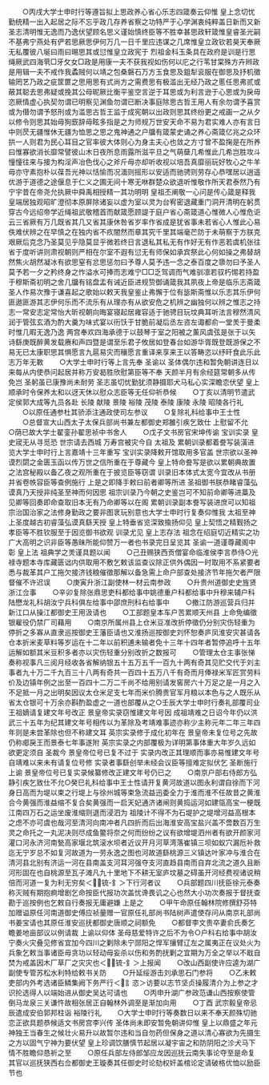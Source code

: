 <!-- { "loadSidebar": true } -->
　　○丙戌大学士申时行等遵旨拟上思政养心省心乐志四箴奏云仰惟  皇上念切忧勤统精一出入起居之际不忘乎政几存养省察之功特严于心学渊衷纯粹盖日新而又新圣志清明惟无逸而乃逸伏望顾名思义谨始慎终臣等不胜幸甚思政轩箴惟皇睿圣光嗣不基弗宁燕处有俨若思厥思伊何万几一日千里应违谋之几席惟皇立政钦若昊天奉厥无私覆彼八埏曰雨曰晹思其或愆惟皇立政宪于  烈祖金科玉条具在政府是训是行思绳厥武四海茕□牙攵女□政是用康一夫不获我视如伤何以庀之行苇甘棠殊方卉辫政是用辑一夫不戒作我蟊贼何以靖之包桑磐石万方玉食思及鉏犁衮服在御思及抒机徵输罔艺乃政之疵筐篚之思用思有式尚方之需费思有极滥出无经乃政之慝任思弗贰或蔽其聪去思弗疑或挽其公母昵厥比衡平鉴空言逆于耳思或为利言逊于心思或为戾毋恣厥情虚心执契勿谓已明察见渊鱼勿谓已断决事庭除思古哲王用人有余勿谓予喜赏或为僣勿谓予怒刑或为滥思古哲王监于成宪朝以出政则思其终纷更之戒画一之从夕以修令则思其始毋狥窾辞毋眩多指是之为师规万世安天命不易为君实难人亦有言日中则昃无疆惟休无疆为恤思之思之鬼神通之户牖有箴蒙史诵之养心斋箴亿兆之众环拱一人则君为民心耳目之官率彼大体则心为身主夫心也敛之方寸曾不盈掬是在所养曰惟寡欲消长靡常譬彼山木日夜所息雨露所滋平旦之气萌蘖几希惟此几希岂胜攻斗憧憧往来与接为构淫声冶色伐心之斧斤毋亦却听收视以培吾真靡丽玩好牧心之牛羊毋亦守素抱朴以葆吾光神以恬愉而况湎则摇形以安适而驰骋则劳存心恭嘿居以逍遥优游于道德之途偃息于仁义之圃无间十寒无咻群楚众欲退听惟敬作所天君泰然乃有宁宇昔在帝尧允执厥中舜禹相授精一其功明明  皇祖丕阐敬一心问是传心箴是释我皇端居独观昭旷澄彻本原屏除诸妄以虚为室以灵为台宥密退藏重门洞开清明在躬贯穿古今远绍帝学近绳祖武敬稽首而献箴愿顾諟于庭户省心斋箴道心惟微人心惟危讵云三省厥有万几既省其几又省其康休咎省岁率作省成是犹省事未若省心人惟此心易佚难伏辨之在早慎之在独内省不疚闇然而章其究千里其端毫芒防于未萌察于方朕克艰厥后克念乃圣莫见乎隐莫显乎微若终日言退私其私无有作好无有作恶若虞机张往省于度听讲则肃视朝则严相在尔室不遐有愆无有师保如承宾祭此心何如操之弗替胡然焦火胡然凝冰有欲思窒有忿思惩勿曰予尊人莫予违一念之泰百度之隳勿曰予圣人莫予若一夕之矜终身之怍溢水可捧而志难宁□□乏驾调而气难驯凛若驭朽惕若持盈于穆斯斋初明之舍几牖有铭盘盂有诫近臣进规贽御诵箴我其夙夜上帝是临乐志斋箴圣人作易次豫于谦喜起之歌始以敕天我皇鉴止弗懈于位有毖斯斋惟以乐志其乐伊何匪遨匪游其志伊何乐而不流乐有从理亦有从欲安危之机辨之幽独何以辨之惟志之持志一常安志定常怡大昕视朝向晦宴寝起居雍容适于驰骋目玩坟典耳听法言穆然清风润于管弦玄酒为酌大羹为味式宴以衎饫于甘脆前凝后丞左咨左诹都俞一堂羙于曼柔时惟几暇无逸乃逸  两宫奉欢四海承德于以鼓琴于室之阳被之薰风虞弦是张于以矢诗繇庚既醉黄发载赓和声四暨是谓至乐君子攸居如登春台如游华胥既登既游保之不易无已太康职思其惧愿言九扈易灾而穰愿言重译来享来王以答畴恣以纾旰食此乐此志万年无斁
　　○大学士申时行等上言先奉  圣谕以  圣体偶尔违和暂免朝讲连日以来每从内使恭问起居并称万安曷胜欣慰第臣等不奉  天颜半月有余经筵常朝多从传免岂  圣躬虽已康豫尚未耐劳  圣志虽切忧勤犹须静摄耶犬马私心实深瞻恋伏望  皇上顺承时令保养太和以迓天休以慰众志臣等无任仰祈恭候
　　○丁亥以清明节遣武定侯郭大成等九员各赴  长陵  献陵  景陵  裕陵  茂陵  泰陵  康陵  永陵  昭陵各行礼
　　○以原任通参杜其骄添注通政使司左参议
　　○复除礼科给事中王士性
　　○总督宣大山西太子太保兵部尚书兼左都御史郑雒引疾乞致仕  上慰留不允　○荫已故大学士翟銮孙翟思祯中书舍人
　　○戊子文书房官宋坤传谕  宝训实录  皇史宬无从寻觅恐  世宗请去西城  万寿宫被灾今自  太祖及  累朝训录都着誊写装潢进览大学士申时行上言嘉靖十三年重写  宝训实录降敕开馆取用多官盖  世宗欲以圣神谟烈閟之金匮玉函以传万世之信所重在于尊藏今  皇上特命誊写是欲以累朝典故置之法宫秘殿以备乙夜之观所重在于披览臣等窃谓  训录旧本体式太宽今宜改从书册并省卷帙容臣等查例施行  上是之即降手敕曰前者卿等所进  圣祖御书朕恭睹睿藻弘谟真乃天授非纯圣至神而何因思  祖宗训录乃今朝之史鉴岂可不知前命卿等进藁及见卿等回奏即命查取旧本无有乃命卿等以在阁  累朝训录副本誊写装进庶可以知祖宗治国治家之法修身勤政之要非图衺玩别意也大学士申时行复奏仰惟我  太祖至神上圣度越古初睿藻弘谟真繇天授  皇上特垂省览深致揄扬仰见  皇上契悟之精觐扬之孝臣等不胜钦服至于因览御书欲观  训录尤见  皇上志存法  祖念在绍庭切近精实之功广大高明之识非臣等愚昧所能仰赞万一者也书录完日呈览其  圣谕一道谨尊藏阁中彰  皇上法  祖典学之羙谨具题以闻
　　○己丑赐狭西贡僧宴命临淮侯李言恭侍○光禄寺题本寺库藏匮诎内供取用不敷乞敕该监查议除正供外偶因一时取用不系紧要者悉与裁革其户工拖欠接济钱粮催徵那解以备急需上命户部查处接济节年拖欠者严限督催不许迟误
　　○庚寅升浙江副使林一材云南参政
　　○升贵州道御史史旌贤浙江佥事
　　○辛卯复除张鼎思吏科都给事中姚德重户科都给事中升穆来辅户科陆懋龙礼科胡汝宁兵科俱左给事中邵庶刑科右给事中
　　○撤江防游巡营兵归并新江口从操江都御史王用汲请也
　　○工部题皇本车户苦累顺天州县  上命免编徵银雇役仍禁厂司藉用
　　○南京所属州县上仓米豆准改折停徵仍分别灾伤轻重为停折之多寡从直隶巡按御史王藩臣请也又淮扬巡按御史刘怀恕奏庐凤淮安灾甚请各仓本折米麦草料等岁运在十二年以前积逋未输者免十三年十四年者暂停追呼十五年运解如额其米豆积多者亦以灾伤轻重分别改折之数报可
　　○管理太仓主事张悌奏称视事凡三阅月经收各省解纳银五十五万五千一百九十两有奇其见贮交代于刘主事者九十万二千九百三十八两有奇共一百四十五万八千有奇而月俸禄米军匠赏劳料价及边镇年例之出至一百四十二万二千尚不给用别请发窖房六十万足之是一月之入不足抵一月之出明矣因议太仓米足支七年而米价腾贵官军月粮以本色与之人既乐从省太仓银可十万余亦斟酌盈虚之一道也部覆从之○壬辰大学士申时行奏礼部覆司业王祖嫡请复建文年号改正  景皇帝实录窃惟建文年号因  成祖靖难之日诏今年仍以洪武三十五年为纪其建文年号相传以为革除及考靖难事迹亦称少主称元年二年三年四年则是未尝革除也但不称建文耳  英宗实录修于成化初年在  景皇帝未复位号之先故仍称郕戾王而景泰七年事遂附  英宗实录之内部覆极为详明第事体重大年岁久远如欲更定须自  圣裁今  景皇帝位号已复不过于  实录内改正其理顺而事亦易惟建文年号自靖难以来未有请复位号修  实录者事繇创举未经会议臣等擅难定拟伏乞  圣断施行  上谕  景皇帝位号已复实录候纂修改正建文年号仍已之
　　○南京户部右侍郎方弘静引疾乞致仕不允○癸巳礼科给事中王士性请开复黄河故道以图永利谓自徐而下河身日高而为堤以束之行堤上与徐州城等束急流益迅委全力于淮而淮不任故昔之黄淮合今黄强而淮益缩不复合矣黄强而一启天妃通济诸闸则黄捣运河如建瓴高宝一梗既江南四万石之运坐废淮缩则退而浸泗为  祖陵计不得不为石堤护之堤增河益高根本之虑不亦可虞也哉河至清河向南冲者凡四折而后出海淮安高宝盐兴盖不啻数百万生灵之命托之一丸泥决则尽成鱼鳖将奈之何而纷纷之议有欲增堤泗州者有欲开颜家河灌口河永济河南甃高家堰北筑滚水坝者近议开月河草湾落崔镇三坝如蚁穴漏卮补救迄无宁岁总不如复河故道为一劳永逸之图也河故道繇桃源三义镇达叶家冲与淮合在清河县北别有济运一河在县南盖支河耳河强夺支河直趋县南而自弃北流之道久且断河形固在也自桃源至瓦子滩凡九十里地下不耕无室庐坟墓之碍虽开河经费视诸说稍倍而河道一复为利无穷矣＜锍-釒＞下行河者议
　　○兵部题四川抚臣徐元泰奏称灭贼有期抱痾增剧乞命按臣代报功次盖忧谗畏讥之心也然大小功次奏报于督抚查勘于巡按例也乞敕自行奏报无庸避嫌  上是之
　　○甲午命原任翰林院修撰舒芬特加赠谥原任河南道御史傅应祯量赠一官原任礼部尚书陆树声遣使存问从南京礼部尚书姜宝请也其原任淮安巡抚都御史唐顺之祠额免
　　○都督李文贵卒妻俞氏奏乞瞻姜地亩部议以例请裁  上谕以仰体  圣母慈爱特许之后不为令○户科右给事中胡汝宁奏火灾叠见修省宜加今四川之剿除未宁郧阳之悍军攘臂辽左之属夷正在议处火为兵象乞敕当事诸臣毋贪功以轻动毋妄杀以伤和务酌抚剿之宜期为万全之举以不戢自焚为戒盖因木厂草厂之灾灾也＜锍-釒＞上报闻
　　○改山西副使许应逵为湖广副使专管苏松水利特给敕书关防
　　○升延绥游击刘承思石门参将
　　○乙未敕吏部内外考选诸臣鳞集阙下务严行＜訁恣＞访要以志节坚贞操履清介为上参之才识抡选得人以端始进从御史吴达可请也
　　○丙申升湖广参政范谦山西按察使管倒马龙泉三关谦忤故相张居正自翰林外调至是渐加向用
　　○丁酉  武宗毅皇帝忌辰遣成安伯郭邦柱诣  裕陵行礼
　　○大学士申时行等奏数日以来不奉天颜殊切驰恋正欲具题恭候适文书房宫李兴传  圣体尚未即安暂免朝讲仰惟  皇上以鼎盛之年元神独王当春生之候壮火易升以故暂尔违和当自勿药但保身之道以清心寡欲为先摄生之方以固气宁神为要伏望  皇上珍调饮膳慎节起居以凝宇宙之和防阴阳之沴犬马下情不胜瞻仰恳祈之至
　　○原任兵部左侍郎邹应龙因巡抚云南失事论夺至是命复其官以巡抚狭西右佥都御史王璇奏其任御史时论劾权奸盖棺论定请破格优恤以励臣节也
